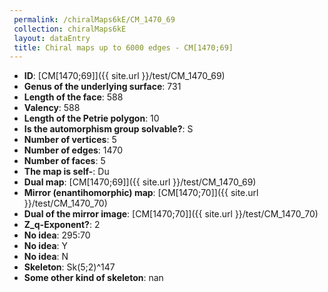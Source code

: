 ```yaml
--- 
 permalink: /chiralMaps6kE/CM_1470_69 
 collection: chiralMaps6kE
 layout: dataEntry
 title: Chiral maps up to 6000 edges - CM[1470;69]
---
```


- **ID**: [CM[1470;69]]({{ site.url }}/test/CM_1470_69)
- **Genus of the underlying surface**: 731
- **Length of the face**: 588
- **Valency**: 588
- **Length of the Petrie polygon**: 10
- **Is the automorphism group solvable?**: S
- **Number of vertices**: 5
- **Number of edges**: 1470
- **Number of faces**: 5
- **The map is self-**: Du
- **Dual map**: [CM[1470;69]]({{ site.url }}/test/CM_1470_69)
- **Mirror (enantihomorphic) map**: [CM[1470;70]]({{ site.url }}/test/CM_1470_70)
- **Dual of the mirror image**: [CM[1470;70]]({{ site.url }}/test/CM_1470_70)
- **Z_q-Exponent?**: 2
- **No idea**:  295:70
- **No idea**: Y
- **No idea**: N
- **Skeleton**: Sk(5;2)^147
- **Some other kind of skeleton**: nan
